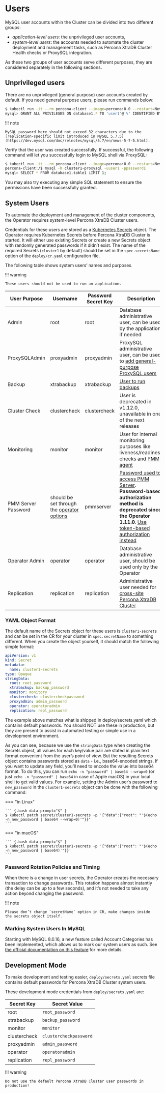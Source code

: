 # Users

MySQL user accounts within the Cluster can be divided into two different groups:

* *application-level users*: the unprivileged user accounts,
* *system-level users*: the accounts needed to automate the cluster deployment
    and management tasks, such as Percona XtraDB Cluster Health checks or ProxySQL
    integration.

As these two groups of user accounts serve different purposes, they are
considered separately in the following sections.

## Unprivileged users

There are no unprivileged (general purpose) user accounts created by
default. If you need general purpose users, please run commands below:

``` {.bash data-prompt="$" data-prompt-second="mysql>"}
$ kubectl run -it --rm percona-client --image=percona:8.0 --restart=Never -- mysql -hcluster1-pxc -uroot -proot_password
mysql> GRANT ALL PRIVILEGES ON database1.* TO 'user1'@'%' IDENTIFIED BY 'password1';
```

!!! note

    MySQL password here should not exceed 32 characters due to the [replication-specific limit introduced in MySQL 5.7.5](https://dev.mysql.com/doc/relnotes/mysql/5.7/en/news-5-7-5.html).

Verify that the user was created successfully. If successful, the
following command will let you successfully login to MySQL shell via
ProxySQL:

``` {.bash data-prompt="$" data-prompt-second="percona-client:/$"}
$ kubectl run -it --rm percona-client --image=percona:8.0 --restart=Never -- bash -il
percona-client:/$ mysql -h cluster1-proxysql -uuser1 -ppassword1
mysql> SELECT * FROM database1.table1 LIMIT 1;
```

You may also try executing any simple SQL statement to ensure the
permissions have been successfully granted.

## System Users

To automate the deployment and management of the cluster components,
the Operator requires system-level Percona XtraDB Cluster users.

Credentials for these users are stored as a [Kubernetes Secrets](https://kubernetes.io/docs/concepts/configuration/secret/) object.
The Operator requires Kubernetes Secrets before Percona XtraDB Cluster is
started. It will either use existing Secrets or create a new Secrets object with
randomly generated passwords if it didn’t exist.
The name of the required Secrets (`cluster1` by default)
should be set in the `spec.secretsName` option of the `deploy/cr.yaml`
configuration file.

The following table shows system users’ names and purposes.

!!! warning

    These users should not be used to run an application.

| User Purpose   | Username     | Password Secret Key | Description |
| -------------- | ------------ | ------------------- | ----------- |
| Admin          | root         | root                | Database administrative user, can be used by the application if needed |
| ProxySQLAdmin  | proxyadmin   | proxyadmin          | ProxySQL administrative user, can be used to [add general-purpose ProxySQL users](https://github.com/sysown/proxysql/wiki/Users-configuration) |
| Backup         | xtrabackup   | xtrabackup          | [User to run backups](https://docs.percona.com/percona-xtrabackup/8.0/privileges.html#privileges-needed) |
| Cluster Check  | clustercheck | clustercheck        | User is deprecated in v1.12.0, unavailable in one of the next releases |
| Monitoring     | monitor      | monitor             | User for internal monitoring purposes like liveness/readiness checks and [PMM agent](https://www.percona.com/doc/percona-monitoring-and-management/security.html#pmm-security-password-protection-enabling) |
| PMM Server Password  | should be set through the [operator options](operator) | pmmserver | [Password used to access PMM Server](https://www.percona.com/doc/percona-monitoring-and-management/security.html#pmm-security-password-protection-enabling). **Password-based authorization method is deprecated since the Operator 1.11.0**. [Use token-based authorization instead](monitoring.md#operator-monitoring-client-token) |
| Operator Admin | operator     | operator            | Database administrative user, should be used only by the Operator |
| Replication    | replication  | replication         | Administrative user needed for [cross-site Percona XtraDB Cluster](operator-replication) |

### YAML Object Format

The default name of the Secrets object for these users is
`cluster1-secrets` and can be set in the CR for your cluster in
`spec.secretName` to something different. When you create the object yourself,
it should match the following simple format:

```yaml
apiVersion: v1
kind: Secret
metadata:
  name: cluster1-secrets
type: Opaque
stringData:
  root: root_password
  xtrabackup: backup_password
  monitor: monitory
  clustercheck: clustercheckpassword
  proxyadmin: admin_password
  operator: operatoradmin
  replication: repl_password
```

The example above matches
what is shipped in deploy/secrets.yaml which
contains default passwords. You should NOT use these in production, but they are
present to assist in automated testing or simple use in a development
environment.

As you can see, because we use the `stringData` type when creating the Secrets
object, all values for each key/value pair are stated in plain text format
convenient from the user’s point of view. But the resulting Secrets
object contains passwords stored as `data` - i.e., base64-encoded strings.
If you want to update any field, you’ll need to encode the value into base64
format. To do this, you can run `echo -n "password" | base64 --wrap=0` (or just
`echo -n "password" | base64` in case of Apple macOS) in your local shell to
get valid values. For example, setting the Admin user’s password to
`new_password` in the `cluster1-secrets` object can be done with the
following command:

=== "in Linux"

    ``` {.bash data-prompt="$" }
    $ kubectl patch secret/cluster1-secrets -p '{"data":{"root": "'$(echo -n new_password | base64 --wrap=0)'"}}'
    ```

=== "in macOS"

    ``` {.bash data-prompt="$" }
    $ kubectl patch secret/cluster1-secrets -p '{"data":{"root": "'$(echo -n new_password | base64)'"}}'
    ```

### Password Rotation Policies and Timing

When there is a change in user secrets, the Operator
creates the necessary transaction to change passwords. This rotation happens
almost instantly (the delay can be up to a few seconds), and it’s not needed to
take any action beyond changing the password.

!!! note

    Please don’t change `secretName` option in CR, make changes inside
    the secrets object itself.

### Marking System Users In MySQL

Starting with MySQL 8.0.16, a new feature called Account Categories has been
implemented, which allows us to mark our system users as such.
See [the official documentation on this feature](https://dev.mysql.com/doc/refman/8.0/en/account-categories.html)
for more details.

## Development Mode

To make development and testing easier, `deploy/secrets.yaml` secrets
file contains default passwords for Percona XtraDB Cluster system users.

These development mode credentials from `deploy/secrets.yaml` are:

| Secret Key   | Secret Value           |
| ------------ | ---------------------- |
| root         | `root_password`        |
| xtrabackup   | `backup_password`      |
| monitor      | `monitor`              |
| clustercheck | `clustercheckpassword` |
| proxyadmin   | `admin_password`       |
| operator     | `operatoradmin`        |
| replication  | `repl_password`        |

!!! warning

    Do not use the default Percona XtraDB Cluster user passwords in production!
